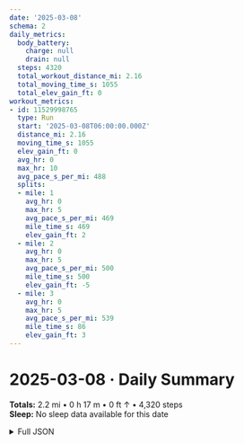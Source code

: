 ```yaml
---
date: '2025-03-08'
schema: 2
daily_metrics:
  body_battery:
    charge: null
    drain: null
  steps: 4320
  total_workout_distance_mi: 2.16
  total_moving_time_s: 1055
  total_elev_gain_ft: 0
workout_metrics:
- id: 11529998765
  type: Run
  start: '2025-03-08T06:00:00.000Z'
  distance_mi: 2.16
  moving_time_s: 1055
  elev_gain_ft: 0
  avg_hr: 0
  max_hr: 10
  avg_pace_s_per_mi: 488
  splits:
  - mile: 1
    avg_hr: 0
    max_hr: 5
    avg_pace_s_per_mi: 469
    mile_time_s: 469
    elev_gain_ft: 2
  - mile: 2
    avg_hr: 0
    max_hr: 5
    avg_pace_s_per_mi: 500
    mile_time_s: 500
    elev_gain_ft: -5
  - mile: 3
    avg_hr: 0
    max_hr: 5
    avg_pace_s_per_mi: 539
    mile_time_s: 86
    elev_gain_ft: 3
---
```

# 2025-03-08 · Daily Summary
**Totals:** 2.2 mi • 0 h 17 m • 0 ft ↑ • 4,320 steps  
**Sleep:** No sleep data available for this date

<details>
<summary>Full JSON</summary>

```json
{
  "date": "2025-03-08",
  "schema": 2,
  "daily_metrics": {
    "body_battery": {
      "charge": null,
      "drain": null
    },
    "steps": 4320,
    "total_workout_distance_mi": 2.16,
    "total_moving_time_s": 1055,
    "total_elev_gain_ft": 0
  },
  "workout_metrics": [
    {
      "id": 11529998765,
      "type": "Run",
      "start": "2025-03-08T06:00:00.000Z",
      "distance_mi": 2.16,
      "moving_time_s": 1055,
      "elev_gain_ft": 0,
      "avg_hr": 0,
      "max_hr": 10,
      "avg_pace_s_per_mi": 488,
      "splits": [
        {
          "mile": 1,
          "avg_hr": 0,
          "max_hr": 5,
          "avg_pace_s_per_mi": 469,
          "mile_time_s": 469,
          "elev_gain_ft": 2
        },
        {
          "mile": 2,
          "avg_hr": 0,
          "max_hr": 5,
          "avg_pace_s_per_mi": 500,
          "mile_time_s": 500,
          "elev_gain_ft": -5
        },
        {
          "mile": 3,
          "avg_hr": 0,
          "max_hr": 5,
          "avg_pace_s_per_mi": 539,
          "mile_time_s": 86,
          "elev_gain_ft": 3
        }
      ]
    }
  ]
}
```
</details>
